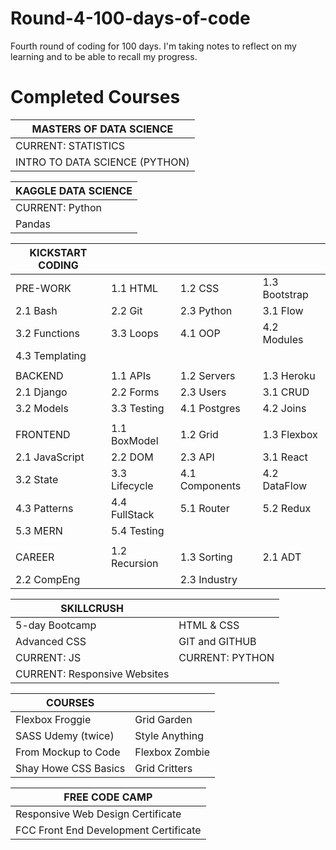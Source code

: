 # Round-4-100-days-of-code

Fourth round of coding for 100 days. I'm taking notes to reflect on my learning and to be able to recall my progress.

# Completed Courses #

| MASTERS OF DATA SCIENCE |
| ----------------------- |
| CURRENT: STATISTICS     |
| INTRO TO DATA SCIENCE (PYTHON)|

| KAGGLE DATA SCIENCE  |
| -------------------  |
|CURRENT: Python       |
|Pandas  |

|  KICKSTART CODING  |      |      |       |
| --------------------------  | -----|-----|-----|
| PRE-WORK  | 1.1 HTML        | 1.2 CSS   | 1.3 Bootstrap   |   
| 2.1 Bash  | 2.2 Git         | 2.3 Python| 3.1 Flow        |
| 3.2 Functions | 3.3 Loops   | 4.1 OOP   | 4.2 Modules     |
| 4.3 Templating |  | |  |
|   |   |   |   |
| BACKEND | 1.1 APIs | 1.2 Servers  | 1.3 Heroku  |
| 2.1 Django  | 2.2 Forms  | 2.3 Users  | 3.1 CRUD  |
| 3.2 Models  | 3.3 Testing  | 4.1 Postgres  | 4.2 Joins  |
|   |   |   |   |
| FRONTEND | 1.1 BoxModel  | 1.2 Grid | 1.3 Flexbox  |
| 2.1 JavaScript | 2.2 DOM | 2.3 API  | 3.1 React  |
| 3.2 State  | 3.3 Lifecycle  | 4.1 Components  | 4.2 DataFlow  |
| 4.3 Patterns  | 4.4 FullStack | 5.1 Router  | 5.2 Redux  |
| 5.3 MERN  | 5.4 Testing  |   |    |
|   |   |   |   |
| CAREER | 1.2 Recursion  | 1.3 Sorting  | 2.1 ADT  |  
| 2.2 CompEng || 2.3 Industry  |   |   |  


|    SKILLCRUSH     |    |
|    -----------    | ---|
| 5-day Bootcamp    | HTML & CSS   | 
| Advanced CSS| GIT and GITHUB |
| CURRENT: JS | CURRENT: PYTHON  |
| CURRENT: Responsive Websites | |

  
| COURSES |  |
| ------- | ---|
| Flexbox Froggie |Grid Garden |
| SASS Udemy (twice) | Style Anything |
| From Mockup to Code | Flexbox Zombie |
| Shay Howe CSS Basics | Grid Critters |

FREE CODE CAMP |
-------------- |
Responsive Web Design Certificate | 
FCC Front End Development Certificate |

